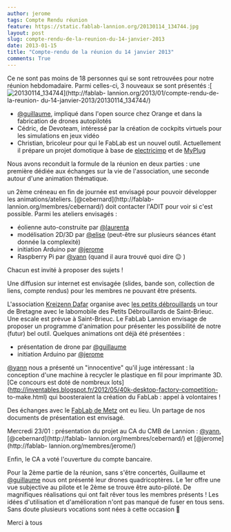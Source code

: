 ```yaml
---
author: jerome
tags: Compte Rendu réunion
feature: https://static.fablab-lannion.org/20130114_134744.jpg
layout: post
slug: compte-rendu-de-la-reunion-du-14-janvier-2013
date: 2013-01-15
title: "Compte-rendu de la réunion du 14 janvier 2013"
comments: True
---
```

Ce ne sont pas moins de 18 personnes qui se sont retrouvées pour notre réunion
hebdomadaire. Parmi celles-ci, 3 nouveaux se sont présentés
:[![20130114_134744](https://static.fablab-lannion.org/20130114_134744-300x225.jpg)](http://fablab-
lannion.org/2013/01/compte-rendu-de-la-reunion-
du-14-janvier-2013/20130114_134744/)

  * [@guillaume](http://fablab-lannion.org/membres/guillaume/), impliqué dans l'open source chez Orange et dans la fabrication de drones autopilotés
  * Cédric, de Devoteam, intéressé par la création de cockpits virtuels pour les simulations en jeux vidéo
  * Christian, bricoleur pour qui le FabLab est un nouvel outil. Actuellement il prépare un projet domotique à base de [electricimp](http://electricimp.com/) et de [MyPlug](http://www.my-plug.fr/)

Nous avons reconduit la formule de la réunion en deux parties : une première
dédiée aux échanges sur la vie de l'association, une seconde autour d'une
animation thématique.

un 2ème créneau en fin de journée est envisagé pour pouvoir développer les
animations/ateliers. [@cebernard](http://fablab-
lannion.org/membres/cebernard/) doit contacter l'ADIT pour voir si c'est
possible. Parmi les ateliers envisagés :

  * éolienne auto-construite par [@laurenta](http://fablab-lannion.org/membres/laurenta/)
  * modélisation 2D/3D par [@elise](http://fablab-lannion.org/membres/elisemartin/) (peut-être sur plusieurs séances étant donnée la complexité)
  * initiation Arduino par [@jerome](http://fablab-lannion.org/membres/jerome/)
  * Raspberry Pi par [@yann](http://fablab-lannion.org/membres/yann/) (quand il aura trouvé quoi dire 😉 )

Chacun est invité à proposer des sujets !

Une diffusion sur internet est envisagée (slides, bande son, collection de
liens, compte rendus) pour les membres ne pouvant être présents.

L'association [Kreizenn Dafar](http://www.kreizenn-dafar.org) organise avec
[les petits débrouillards](http://www.lespetitsdebrouillards.org/) un tour de
Bretagne avec le labomobile des Petits Débrouillards de Saint-Brieuc. Une
escale est prévue à Saint-Brieuc. Le FabLab Lannion envisage de proposer un
programme d'animation pour présenter les possibilité de notre (futur) bel
outil. Quelques animations ont déjà été présentées :

  * présentation de drone par [@guillaume](http://fablab-lannion.org/membres/guillaume/)
  * initiation Arduino par [@jerome](http://fablab-lannion.org/membres/jerome/)

[@yann](http://fablab-lannion.org/membres/yann/) nous a présenté un
"innocentive" qu'il juge intéressant : la conception d'une machine à recycler
le plastique en fil pour imprimante 3D. [Ce concours est doté de nombreux
lots](http://inventables.blogspot.fr/2012/05/40k-desktop-factory-competition-
to-make.html) qui boosteraient la création du FabLab : appel à volontaires !

Des échanges avec le [FabLab de Metz](http://fablabmetz.info/) ont eu lieu. Un
partage de nos documents de présentation est envisagé.

Mercredi 23/01 : présentation du projet au CA du CMB de Lannion :
[@yann](http://fablab-lannion.org/membres/yann/), [@cebernard](http://fablab-
lannion.org/membres/cebernard/) et [@jerome](http://fablab-
lannion.org/membres/jerome/)

Enfin, le CA a voté l'ouverture du compte bancaire.

Pour la 2ème partie de la réunion, sans s'être concertés, Guillaume et
[@guillaume](http://fablab-lannion.org/membres/guillaume/) nous ont présenté
leur drones quadricoptères. Le 1er offre une vue subjective au pilote et le
2ème se trouve être auto-piloté. De magnifiques réalisations qui ont fait
rêver tous les membres présents ! Les idées d'utilisation et d'amélioration
n'ont pas manqué de fuser en tous sens. Sans doute plusieurs vocations sont
nées à cette occasion 🙂

Merci à tous



